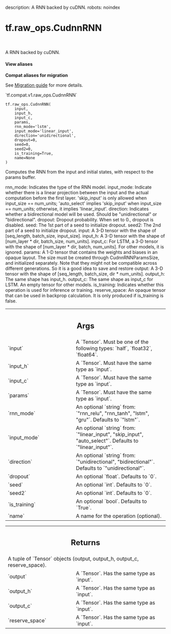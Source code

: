 description: A RNN backed by cuDNN.
robots: noindex

# tf.raw_ops.CudnnRNN

<!-- Insert buttons and diff -->

<table class="tfo-notebook-buttons tfo-api nocontent" align="left">

</table>



A RNN backed by cuDNN.

<section class="expandable">
  <h4 class="showalways">View aliases</h4>
  <p>
<b>Compat aliases for migration</b>
<p>See
<a href="https://www.tensorflow.org/guide/migrate">Migration guide</a> for
more details.</p>
<p>`tf.compat.v1.raw_ops.CudnnRNN`</p>
</p>
</section>

<pre class="devsite-click-to-copy prettyprint lang-py tfo-signature-link">
<code>tf.raw_ops.CudnnRNN(
    input,
    input_h,
    input_c,
    params,
    rnn_mode=&#x27;lstm&#x27;,
    input_mode=&#x27;linear_input&#x27;,
    direction=&#x27;unidirectional&#x27;,
    dropout=0,
    seed=0,
    seed2=0,
    is_training=True,
    name=None
)
</code></pre>



<!-- Placeholder for "Used in" -->

Computes the RNN from the input and initial states, with respect to the params
buffer.

rnn_mode: Indicates the type of the RNN model.
input_mode: Indicate whether there is a linear projection between the input and
  the actual computation before the first layer. 'skip_input' is only allowed
  when input_size == num_units; 'auto_select' implies 'skip_input' when
  input_size == num_units; otherwise, it implies 'linear_input'.
direction: Indicates whether a bidirectional model will be used. Should be
  "unidirectional" or "bidirectional".
dropout: Dropout probability. When set to 0., dropout is disabled.
seed: The 1st part of a seed to initialize dropout.
seed2: The 2nd part of a seed to initialize dropout.
input: A 3-D tensor with the shape of [seq_length, batch_size, input_size].
input_h: A 3-D tensor with the shape of [num_layer * dir, batch_size,
    num_units].
input_c: For LSTM, a 3-D tensor with the shape of
    [num_layer * dir, batch, num_units]. For other models, it is ignored.
params: A 1-D tensor that contains the weights and biases in an opaque layout.
    The size must be created through CudnnRNNParamsSize, and initialized
    separately. Note that they might not be compatible across different
    generations. So it is a good idea to save and restore
output: A 3-D tensor with the shape of [seq_length, batch_size,
    dir * num_units].
output_h: The same shape has input_h.
output_c: The same shape as input_c for LSTM. An empty tensor for other models.
is_training: Indicates whether this operation is used for inference or
  training.
reserve_space: An opaque tensor that can be used in backprop calculation. It
  is only produced if is_training is false.

<!-- Tabular view -->
 <table class="responsive fixed orange">
<colgroup><col width="214px"><col></colgroup>
<tr><th colspan="2"><h2 class="add-link">Args</h2></th></tr>

<tr>
<td>
`input`
</td>
<td>
A `Tensor`. Must be one of the following types: `half`, `float32`, `float64`.
</td>
</tr><tr>
<td>
`input_h`
</td>
<td>
A `Tensor`. Must have the same type as `input`.
</td>
</tr><tr>
<td>
`input_c`
</td>
<td>
A `Tensor`. Must have the same type as `input`.
</td>
</tr><tr>
<td>
`params`
</td>
<td>
A `Tensor`. Must have the same type as `input`.
</td>
</tr><tr>
<td>
`rnn_mode`
</td>
<td>
An optional `string` from: `"rnn_relu", "rnn_tanh", "lstm", "gru"`. Defaults to `"lstm"`.
</td>
</tr><tr>
<td>
`input_mode`
</td>
<td>
An optional `string` from: `"linear_input", "skip_input", "auto_select"`. Defaults to `"linear_input"`.
</td>
</tr><tr>
<td>
`direction`
</td>
<td>
An optional `string` from: `"unidirectional", "bidirectional"`. Defaults to `"unidirectional"`.
</td>
</tr><tr>
<td>
`dropout`
</td>
<td>
An optional `float`. Defaults to `0`.
</td>
</tr><tr>
<td>
`seed`
</td>
<td>
An optional `int`. Defaults to `0`.
</td>
</tr><tr>
<td>
`seed2`
</td>
<td>
An optional `int`. Defaults to `0`.
</td>
</tr><tr>
<td>
`is_training`
</td>
<td>
An optional `bool`. Defaults to `True`.
</td>
</tr><tr>
<td>
`name`
</td>
<td>
A name for the operation (optional).
</td>
</tr>
</table>



<!-- Tabular view -->
 <table class="responsive fixed orange">
<colgroup><col width="214px"><col></colgroup>
<tr><th colspan="2"><h2 class="add-link">Returns</h2></th></tr>
<tr class="alt">
<td colspan="2">
A tuple of `Tensor` objects (output, output_h, output_c, reserve_space).
</td>
</tr>
<tr>
<td>
`output`
</td>
<td>
A `Tensor`. Has the same type as `input`.
</td>
</tr><tr>
<td>
`output_h`
</td>
<td>
A `Tensor`. Has the same type as `input`.
</td>
</tr><tr>
<td>
`output_c`
</td>
<td>
A `Tensor`. Has the same type as `input`.
</td>
</tr><tr>
<td>
`reserve_space`
</td>
<td>
A `Tensor`. Has the same type as `input`.
</td>
</tr>
</table>

